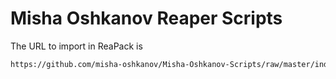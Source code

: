 #  Misha Oshkanov Reaper Scripts

The URL to import in ReaPack is
```xml
https://github.com/misha-oshkanov/Misha-Oshkanov-Scripts/raw/master/index.xml
```
